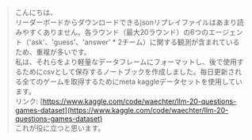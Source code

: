 > こんにちは、  
> リーダーボードからダウンロードできるjsonリプレイファイルはあまり読みやすくありません。各ラウンド（最大20ラウンド）の6つのエージェント（'ask'、'guess'、'answer' * 2チーム）に関する観測が含まれているため、重複が多いです。  
> 私は、それらをより軽量なデータフレームにフォーマットし、後で使用するためにcsvとして保存するノートブックを作成しました。毎日更新される全てのゲームを取得するためにmeta kaggleデータセットを使用しています。  
> リンク: [https://www.kaggle.com/code/waechter/llm-20-questions-games-dataset](https://www.kaggle.com/code/waechter/llm-20-questions-games-dataset)  
> これが役に立つと思います。
